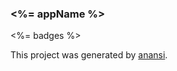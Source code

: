 ### <%= appName %>
<%= badges %>

This project was generated by [anansi](https://github.com/ntucker/anansi#readme).
